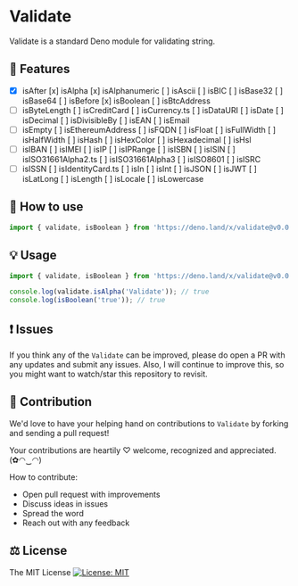 # Validate

Validate is a standard Deno module for validating string.

## 🎁 Features

* [x] isAfter [x] isAlpha [x] isAlphanumeric [ ] isAscii [ ] isBIC [ ] isBase32 [ ] isBase64 [ ] isBefore [x] isBoolean [ ] isBtcAddress
* [ ] isByteLength [ ] isCreditCard [ ] isCurrency.ts [ ] isDataURI [ ] isDate [ ] isDecimal [ ] isDivisibleBy [ ] isEAN [ ] isEmail
* [ ] isEmpty [ ] isEthereumAddress [ ] isFQDN [ ] isFloat [ ] isFullWidth [ ] isHalfWidth [ ] isHash [ ] isHexColor [ ] isHexadecimal [ ] isHsl
* [ ] isIBAN [ ] isIMEI [ ] isIP [ ] isIPRange [ ] isISBN [ ] isISIN [ ] isISO31661Alpha2.ts [ ] isISO31661Alpha3 [ ] isISO8601 [ ] isISRC
* [ ] isISSN [ ] isIdentityCard.ts [ ] isIn [ ] isInt [ ] isJSON [ ] isJWT [ ] isLatLong [ ] isLength [ ] isLocale [ ] isLowercase

## 🔧 How to use

```ts
import { validate, isBoolean } from 'https://deno.land/x/validate@v0.0.3/mod.ts';
```

## 💡 Usage

```ts
import { validate, isBoolean } from 'https://deno.land/x/validate@v0.0.3/mod.ts';

console.log(validate.isAlpha('Validate')); // true
console.log(isBoolean('true')); // true
```

## ❗ Issues

If you think any of the `Validate` can be improved, please do open a PR with any updates and submit any issues. Also, I will continue to improve this, so you might want to watch/star this repository to revisit.

## 💪 Contribution

We'd love to have your helping hand on contributions to `Validate` by forking and sending a pull request!

Your contributions are heartily ♡ welcome, recognized and appreciated. (✿◠‿◠)

How to contribute:

- Open pull request with improvements
- Discuss ideas in issues
- Spread the word
- Reach out with any feedback

## ⚖️ License

The MIT License [![License: MIT](https://img.shields.io/badge/License-MIT-yellow.svg)](https://opensource.org/licenses/MIT)
